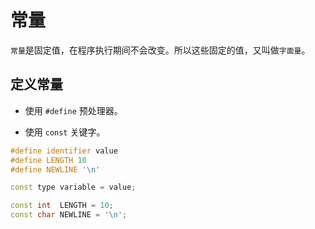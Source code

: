 # 常量

`常量`是固定值，在程序执行期间不会改变。所以这些固定的值，又叫做`字面量`。

## 定义常量

* 使用 `#define` 预处理器。

* 使用 `const` 关键字。

```c++
#define identifier value
#define LENGTH 10   
#define NEWLINE '\n'
```

```c++
const type variable = value;

const int  LENGTH = 10;
const char NEWLINE = '\n';
```